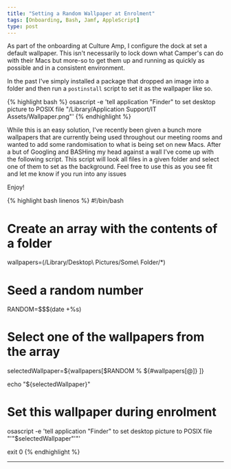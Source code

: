 ```yaml
---
title: "Setting a Random Wallpaper at Enrolment"
tags: [Onboarding, Bash, Jamf, AppleScript]
type: post
---
```


As part of the onboarding at Culture Amp, I configure the dock at set a default wallpaper. This isn't necessarily to lock down what Camper's can do with their Macs but more-so to get them up and running as quickly as possible and in a consistent environment.

In the past I've simply installed a package that dropped an image into a folder and then run a `postinstall` script to set it as the wallpaper like so.

{% highlight bash %}
osascript -e 'tell application "Finder" to set desktop picture to POSIX file "/Library/Application Support/IT Assets/Wallpaper.png"'
{% endhighlight %}

While this is an easy solution, I've recently been given a bunch more wallpapers that are currently being used throughout our meeting rooms and wanted to add some randomisation to what is being set on new Macs. After a but of Googling and BASHing my head against a wall I've come up with the following script. This script will look all files in a given folder and select one of them to set as the background. Feel free to use this as you see fit and let me know if you run into any issues

Enjoy!

{% highlight bash linenos %}
#!/bin/bash

# Create an array with the contents of a folder
wallpapers=(/Library/Desktop\ Pictures/Some\ Folder/*)
# Seed a random number
RANDOM=$$$(date +%s)

# Select one of the wallpapers from the array
selectedWallpaper=${wallpapers[$RANDOM % ${#wallpapers[@]} ]}

echo "${selectedWallpaper}"

# Set this wallpaper during enrolment
osascript -e 'tell application "Finder" to set desktop picture to POSIX file "'"$selectedWallpaper"'"'

exit 0
{% endhighlight %}

---
